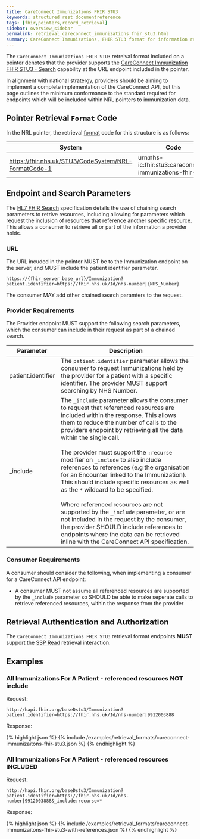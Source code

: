 ```yaml
---
title: CareConnect Immunizations FHIR STU3
keywords: structured rest documentreference
tags: [fhir,pointers,record_retrieval]
sidebar: overview_sidebar
permalink: retrieval_careconnect_immunizations_fhir_stu3.html
summary: CareConnect Immunizations, FHIR STU3 format for information retrieval.
---
```


The `CareConnect Immunizations FHIR STU3` retreival format included on a pointer denotes that the provider supports the [CareConnect Immunization FHIR STU3 - Search](https://nhsconnect.github.io/CareConnectAPI/api_medication_immunization.html#2-search) capability at the URL endpoint included in the pointer.

In alignment with national stratergy, providers should be aiming to implement a complete implementation of the CareConnect API, but this page outlines the minimum conformance to the standard required for endpoints which will be included within NRL pointers to immunization data.


## Pointer Retrieval `Format` Code

In the NRL pointer, the retrieval [format](pointer_fhir_resource.html#retrieval-format) code for this structure is as follows:

|System|Code|Display|
|------|----|-------|
| https://fhir.nhs.uk/STU3/CodeSystem/NRL-FormatCode-1 | urn:nhs-ic:fhir:stu3:careconnect-immunizations-fhir-stu3 | CareConnect Immunizations FHIR STU3 |



## Endpoint and Search Parameters

The [HL7 FHIR Search](https://www.hl7.org/fhir/STU3/search.html) specification details the use of chaining search parameters to retrive resources, including allowing for parameters which request the inclusion of resources that reference another specific resource. This allows a consumer to retrieve all or part of the information a provider holds.

### URL

The URL incuded in the pointer MUST be to the Immunization endpoint on the server, and MUST include the patient identifier parameter.

```url
https://{fhir_server_base_url}/Immunization?patient.identifier=https://fhir.nhs.uk/Id/nhs-number|{NHS_Number}
```

The consumer MAY add other chained search paramters to the request.


### Provider Requirements

The Provider endpoint MUST support the following search parameters, which the consumer can include in their request as part of a chained search.

| Parameter | Description |
| --- | --- |
| patient.identifier | The `patient.identifier` parameter allows the consumer to request Immunizations held by the provider for a patient with a specific identifier. The provider MUST support searching by NHS Number. |
| _include | The `_include` parameter allows the consumer to request that referenced resources are included within the response. This allows them to reduce the number of calls to the providers endpoint by retrieving all the data within the single call.<br/><br/>The provider must support the `:recurse` modifier on `_include` to also include references to references (e.g the organisation for an Encounter linked to the Immunization). This should include specific resources as well as the `*` wildcard to be specified.<br/><br/>Where referenced resources are not supported by the `_include` parameter, or are not included in the request by the consumer, the provider SHOULD include references to endpoints where the data can be retrieved inline with the CareConnect API specification. |


###  Consumer Requirements

A consumer should consider the following, when implementing a consumer for a CareConnect API endpoint:

- A consumer MUST not assume all referenced resources are supported by the `_include` parameter so SHOULD be able to make seperate calls to retrieve referenced resources, within the response from the provider



## Retrieval Authentication and Authorization

The `CareConnect Immunizations FHIR STU3` retrieval format endpoints **MUST** support the [SSP Read](retrieval_ssp.html) retrieval interaction.



## Examples

### All Immunizations For A Patient - referenced resources NOT include

Request:

```url
http://hapi.fhir.org/baseDstu3/Immunization?patient.identifier=https://fhir.nhs.uk/Id/nhs-number|9912003888
```


Response:

<div class="github-sample-wrapper scroll-height-350">
{% highlight json %}
{% include /examples/retrieval_formats/careconnect-immunizaitons-fhir-stu3.json %}
{% endhighlight %}
</div>


### All Immunizations For A Patient - referenced resources INCLUDED

Request:

```url
http://hapi.fhir.org/baseDstu3/Immunization?patient.identifier=https://fhir.nhs.uk/Id/nhs-number|9912003888&_include:recurse=*
```


Response:

<div class="github-sample-wrapper scroll-height-350">
{% highlight json %}
{% include /examples/retrieval_formats/careconnect-immunizaitons-fhir-stu3-with-references.json %}
{% endhighlight %}
</div>
